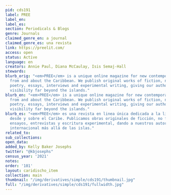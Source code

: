 ```yaml
---
pid: cds191
label: PREE
label_en:
label_es:
section: Periodicals & Blogs
genre: Journals
claimed_genre_en: a journal
claimed_genre_es: una revista
link: https://preelit.com/
access: open
status: Active
language: en
creators: Annie Paul, Diana McCaulay, Isis Semaj-Hall
stewards:
blurb_orig: "<em>PREE</em> is a unique online magazine for new contemporary writing
  from and about the Caribbean. We publish original works of fiction, non-fiction,
  poetry, essays, interviews and experimental writing, giving our authors international
  visibility far beyond the islands."
blurb_en: "<em>PREE</em> is a unique online magazine for new contemporary writing
  from and about the Caribbean. We publish original works of fiction, non-fiction,
  poetry, essays, interviews and experimental writing, giving our authors international
  visibility far beyond the islands."
blurb_es: "<em>PREE</em> es una revista en linea única dedicada a la literatura contemporánea
  desde y sobre el Caribe. Publicamos obras originales de ficción, no ficción, poesía,
  ensayos, entrevistas y escritura experimental, dando a nuestros autores visibilidad
  internacional más allá de las islas."
related_to:
sub_collections:
open_data:
added_by: Kelly Baker Josephs
twitter: "@kbjosephs"
census_year: '2021'
notes:
order: '101'
layout: caridischo_item
collection: main
thumbnail: "/img/derivatives/simple/cds191/thumbnail.jpg"
full: "/img/derivatives/simple/cds191/fullwidth.jpg"
---
```

